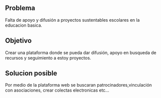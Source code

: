 

## Problema

Falta de apoyo y difusión a proyectos sustentables escolares en la educacion basica.

## Objetivo

Crear una plataforma donde se pueda dar difusión, apoyo en busqueda de recursos y seguimiento a estoy proyectos. 

## Solucion posible

Por medio de la plataforma web se  buscaran patrocinadores,vinculación con asociaciones, crear colectas electronicas etc...
